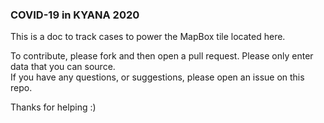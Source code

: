 ###  COVID-19 in KYANA 2020  

This is a doc to track cases to power the MapBox tile located here.  

To contribute, please fork and then open a pull request. Please only enter data that you can source.  
If you have any questions, or suggestions, please open an issue on this repo.

Thanks for helping :)  

